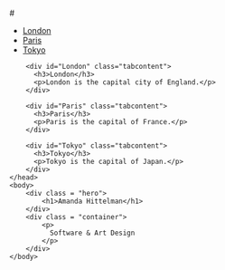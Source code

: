 #<!DOCTYPE html>
<html>
    <head>
        <title>The Gnat and the Bull</title>
        <link rel="stylesheet" href="style.css" />
        <ul class="tab">
		  <li><a href="javascript:void(0)" class="tablinks" onclick="openCity(event, 'London')">London</a></li>
		  <li><a href="javascript:void(0)" class="tablinks" onclick="openCity(event, 'Paris')">Paris</a></li>
		  <li><a href="javascript:void(0)" class="tablinks" onclick="openCity(event, 'Tokyo')">Tokyo</a></li>
		</ul>

		<div id="London" class="tabcontent">
		  <h3>London</h3>
		  <p>London is the capital city of England.</p>
		</div>

		<div id="Paris" class="tabcontent">
		  <h3>Paris</h3>
		  <p>Paris is the capital of France.</p> 
		</div>

		<div id="Tokyo" class="tabcontent">
		  <h3>Tokyo</h3>
		  <p>Tokyo is the capital of Japan.</p>
		</div>
    </head>
    <body>
    	<div class = "hero">
        	<h1>Amanda Hittelman</h1>
        </div>
        <div class = "container">
            <p>
              Software & Art Design
            </p>
        </div>
    </body>
</html>

